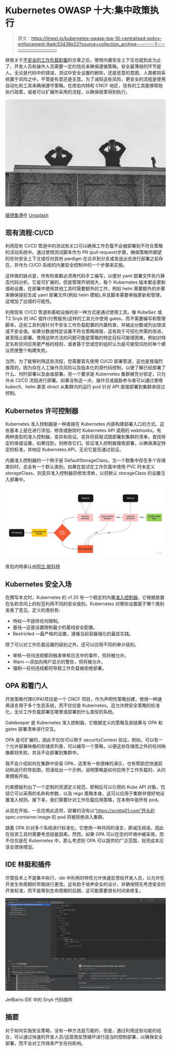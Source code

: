 # Kubernetes OWASP 十大:集中政策执行

> 原文：<https://itnext.io/kubernetes-owasp-top-10-centralised-policy-enforcement-9adc53438e22?source=collection_archive---------1----------------------->

继我关于[不安全的工作负载配置](/kubernetes-owasp-top-10-insecure-workload-configurations-60818f0c68db)的文章之后，使用内置安全上下文也就到此为止了，开发人员和操作人员需要一定的信任来确保遵循策略。安全最薄弱的环节是人。无论是代码中的错误，测试中安全设置的删除，还是恶意的意图，人类都将系统置于风险之中，不管是有意还是无意。为了减轻这些风险，更安全的流程是使用自动化和工具来确保遵守策略。在库伯内特和 CNCF 地区，现有的工具能够帮助执行政策，或者可以扩展所采用的流程，以确保政策得到执行。

![](img/5c350be8902cb4adb5af719d17031d78.png)

[摄德鲁港](https://unsplash.com/@drew_harbour?utm_source=medium&utm_medium=referral)在 [Unsplash](https://unsplash.com?utm_source=medium&utm_medium=referral)

## 现有流程:CI/CD

利用现有 CI/CD 管道中的测试和关口可以确保工作负载不会被部署到不符合策略的活动系统中。通过使用测试脚本作为 PR (pull request)步骤，确保策略所期望的任何安全上下文或任何其他 pardigm 在合并到分支或发送出去进行部署之前存在，并作为 CI/CD 系统的内置安全控制中的一个步骤来实施。

这样做的缺点是，所有检查都必须用代码手工编写，以便对 yaml 部署文件执行静态代码分析。它是可扩展的，但是管理开销很大，每个 Kubernetes 版本都会更新值和设置，在部署中使用其他工具时需要额外的工作，例如 helm 需要额外的步骤来确保提前生成 yaml 部署文件(例如 helm 模板),并且脚本需要单独更新和管理，这增加了出错的可能性。

利用现有 CI/CD 管道和基础设施的另一种方式是通过使用工具。像 KubeSec 或 T2 Snyk 的 IAC 插件(付费服务)这样的工具允许使用 gates，而不需要编写和管理脚本。这些工具利用针对不安全工作负载配置的内置检查，并输出分数或列出错误或不安全值。如果分数或特定设置不符合策略阈值，这有助于可视化所需的改进，甚至阻止部署。使用这种方法的问题可能是策略的特定目标可能很困难，例如对特定名称空间应用更严格的规则，或者基于您或您的组织认为是可接受风险的单个建议而使整个构建失败。

当然，为了能够利用这些流程，您需要首先使用 CI/CD 部署管道，这也是我强烈推荐的，因为存在人工操作员风险以及版本化的源代码控制，以便了解已经部署了什么、何时部署以及由谁部署。另一个要求是 Kubernetes 集群被充分锁定，只允许从 CI/CD 流程进行部署。如果没有这一点，操作员或威胁参与者可以通过使用 kubectl、helm 甚至 direct 从集群内的运行 pod 针对 API 直接部署到集群来绕过控制。

## Kubernetes 许可控制器

Kubernetes 准入控制器是一种直接在 Kubernetes 内部构建部署入口的方式。这些基本上是在进行添加、修改或删除时 Kubernetes API 调用的 webhooks。有两种类型的准入控制器，变异和验证。变异将获取试图部署到集群的清单，查找特定的值或设置，如果找到，则修改它们。验证准入控制器搜索部署，以确保满足特定的标准，并响应 Kubernetes API，无论它是否通过验证。

内置准入控制器的一个例子是 DefaultStorageClass。当一个群集中存在多个存储类别时，总会有一个默认类别。如果在尝试在工作负载中使用 PVC 时未定义 storageClass，则变异准入控制器将修改清单，以将默认 storageClass 的设置注入部署中。

![](img/c32fa949fa691e983ded4ffc8443eb1b.png)

库伯内特承认由[阿兰·斯科特](https://medium.com/u/cf043e176f4e?source=post_page-----9adc53438e22--------------------------------)

## Kubernetes 安全入场

在撰写本文时，Kubernetes 的 v1.25 有一个稳定的内置[准入控制器](https://kubernetes.io/docs/concepts/security/pod-security-admission)，它根据放置在名称空间上的标签利用不同的安全级别。Kubernetes 对哪些设置属于哪个类别发表了意见。定义的类别有:

*   特权—不提供任何限制。
*   基线—这是设置限制最少的基线安全配置。
*   Restricted —最严格的设置，遵循当前容器强化的最佳实践。

除了可以对工作负载设置的级别之外，还可以应用不同的审计级别。

*   审核—任何违规都将触发审核日志中的事件，但将被允许。
*   Warn —添加向用户显示的警告，但将被允许。
*   强制—任何违规都将导致工作负载被拒绝部署。

## OPA 和看门人

开放策略代理(OPA)项目是一个 CNCF 项目，作为声明性策略创建，使用一种通用语言用于多个生态系统，而不仅仅是 Kubernetes。这允许跨安全策略的标准化，无论工作负载部署在哪里或部署到什么类型的系统。

Gatekeeper 是 Kubernetes 准入控制器，它根据定义的策略及其结果与 OPA 和 gates 部署清单进行交互。

OPA 是可扩展的，因此不仅仅可以用于 securityContext 验证。例如，可以有一个允许部署映像的存储库列表，可以编写一个策略，以便这些存储库之外的任何映像都将失败，并且不会部署到集群中。

我不会介绍如何在集群中安装 OPA，这里有一些很棒的演示，也有帮助您快速启动和运行的导航图，但请给出一个示例，说明策略是如何应用于工作负载的，从约束模板开始。

约束模板列出了一个定制的资源定义规范，即稍后可以引用的 Kube API 对象，包括它可以采用的名称和参数，以及 rego 策略本身。这可以应用于集群并很好地设置准入规则。接下来，我们需要针对工作负载应用策略，在本例中是所有 pod。

从现在开始，一旦应用此选项，部署的没有以“https://scotta01.com”开头的 spec.container.image 的 pod 将被拒绝进入集群。

随着 OPA 针对多个系统进行标准化，它使用一种共同的语言，即减压阀语，因此在投资工具时需要考虑技能因素。然而，如果 OPA 可以在您的环境中被采用，而不仅仅是在 Kubernetes 中，那么考虑到 OPA 可以提供的广泛范围，投资成本应该会很快增加。

## IDE 林挺和插件

尽管技术上不是集中执行，ide 中利用的特性允许快速反馈给开发人员，以允许在开发生命周期的早期进行更改。这有助于培养安全的设计，并确保预先考虑安全的开发标准，而不是等到生命周期的后期，这可能需要很长时间来修复。

![](img/c3b4f778f1c851b04c498eb1dfa49f5c.png)

JetBains IDE 中的 Snyk 代码插件

## 摘要

对于如何实施安全策略，没有一种方法是万能的，但是，通过利用这些功能的组合，可以通过快速的开发人员/运营商反馈循环进行适当的控制部署，以确保安全部署，而不会对工作效率产生任何影响。
